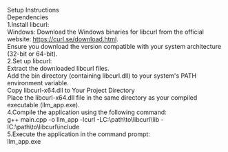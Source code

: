 Setup Instructions      
Dependencies      
1.Install libcurl:   
  Windows: Download the Windows binaries for libcurl from the official website: https://curl.se/download.html.    
  Ensure you download the version compatible with your system architecture (32-bit or 64-bit).        
2.Set up libcurl:      
  Extract the downloaded libcurl files.    
  Add the bin directory (containing libcurl.dll) to your system's PATH environment variable.   
  Copy libcurl-x64.dll to Your Project Directory   
  Place the libcurl-x64.dll file in the same directory as your compiled executable (llm_app.exe).    
4.Compile the application using the following command:    
  g++ main.cpp -o llm_app -lcurl -LC:\path\to\libcurl\lib -IC:\path\to\libcurl\include     
5.Execute the application in the command prompt:      
  llm_app.exe    


